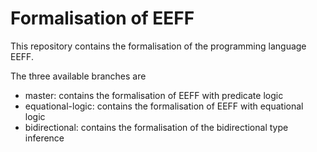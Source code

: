 # Formalisation of EEFF

This repository contains the formalisation of the programming language EEFF.

The three available branches are
- master: contains the formalisation of EEFF with predicate logic
- equational-logic: contains the formalisation of EEFF with equational logic
- bidirectional: contains the formalisation of the bidirectional type inference